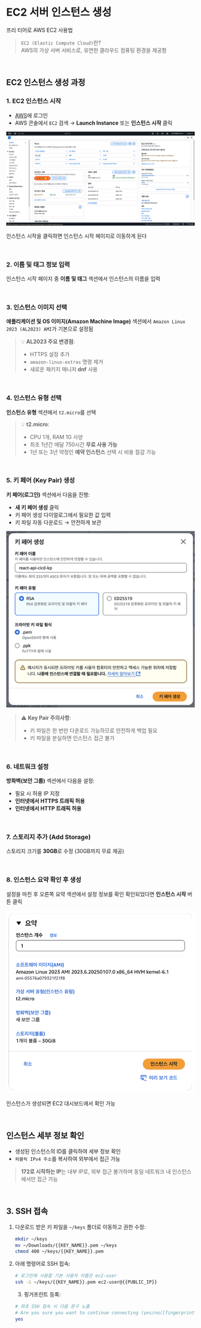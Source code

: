 # EC2 서버 인스턴스 생성

프리 티어로 AWS EC2 사용법

> `EC2 (Elastic Compute Cloud)`란?  
> AWS의 가상 서버 서비스로, 유연한 클라우드 컴퓨팅 환경을 제공함

<br />

## EC2 인스턴스 생성 과정

### 1. EC2 인스턴스 시작

- [AWS](https://aws.amazon.com/ko)에 로그인
- AWS 콘솔에서 `EC2` 검색 → **Launch Instance** 또는 **인스턴스 시작** 클릭

![EC2 Launch Instance](./images/ec2-launch-instance.png)

인스턴스 시작을 클릭하면 인스턴스 시작 페이지로 이동하게 된다

<br />

### 2. 이름 및 태그 정보 입력

인스턴스 시작 페이지 중 **이름 및 태그** 섹션에서 인스턴스의 이름을 입력

<br />

### 3. 인스턴스 이미지 선택

**애플리케이션 및 OS 이미지(Amazon Machine Image)** 섹션에서 `Amazon Linux 2023 (AL2023) AMI`가 기본으로 설정됨

> 💡 **AL2023 주요 변경점**:
>
> - HTTPS 설정 추가
> - `amazon-linux-extras` 명령 제거
> - 새로운 패키지 매니저 **dnf** 사용

<br />

### 4. 인스턴스 유형 선택

**인스턴스 유형** 섹션에서 `t2.micro`를 선택

> 💡 **t2.micro**:
>
> - CPU 1개, RAM 1G 사양
> - 최초 1년간 매달 750시간 **무료 사용 가능**
> - 1년 또는 3년 약정인 **예약 인스턴스** 선택 시 비용 절감 가능

<br />

### 5. 키 페어 (Key Pair) 생성

**키 페어(로그인)** 섹션에서 다음을 진행:

- **새 키 페어 생성** 클릭
- 키 페어 생성 다이얼로그에서 필요한 값 입력
- 키 파일 자동 다운로드 → 안전하게 보관

<img src="./images/create-key-pair.png" alt="Create Key Pair" width="600" />

> ⚠️ **Key Pair 주의사항**:
>
> - 키 파일은 한 번만 다운로드 가능하므로 안전하게 백업 필요
> - 키 파일을 분실하면 인스턴스 접근 불가

<br />

### 6. 네트워크 설정

**방화벽(보안 그룹)** 섹션에서 다음을 설정:

- 필요 시 허용 IP 지정
- **인터넷에서 HTTPS 트래픽 허용**
- **인터넷에서 HTTP 트래픽 허용**

<br />

### 7. 스토리지 추가 (Add Storage)

스토리지 크기를 **30GB**로 수정 (30GB까지 무료 제공)

<br />

### 8. 인스턴스 요약 확인 후 생성

설정을 마친 후 오른쪽 요약 섹션에서 설정 정보를 확인
확인되었다면 **인스턴스 시작** 버튼 클릭

<img src="./images/ec2-instance-summary.png" alt="EC2 Instance Summary" width="600" />

인스턴스가 생성되면 EC2 대시보드에서 확인 가능

<br />

## 인스턴스 세부 정보 확인

- 생성된 인스턴스의 ID를 클릭하여 세부 정보 확인
- `퍼블릭 IPv4 주소`를 복사하여 외부에서 접근 가능

> **172로 시작하는 IP**는 내부 IP로, 외부 접근 불가하며 동일 네트워크 내 인스턴스에서만 접근 가능

<br />

## 3. SSH 접속

1. 다운로드 받은 키 파일을 `~/keys` 폴더로 이동하고 권한 수정:

   ```bash
   mkdir ~/keys
   mv ~/Downloads/{{KEY_NAME}}.pem ~/keys
   chmod 400 ~/keys/{{KEY_NAME}}.pem
   ```

2. 아래 명령어로 SSH 접속:

   ```bash
   # 로그인에 사용할 기본 사용자 이름은 ec2-user
   ssh -i ~/keys/{{KEY_NAME}}.pem ec2-user@{{PUBLIC_IP}}
   ```

   3. 핑거프린트 등록:

   ```bash
   # 최초 SSH 접속 시 다음 문구 노출
   # Are you sure you want to continue connecting (yes/no/[fingerprint])?
   yes
   ```
